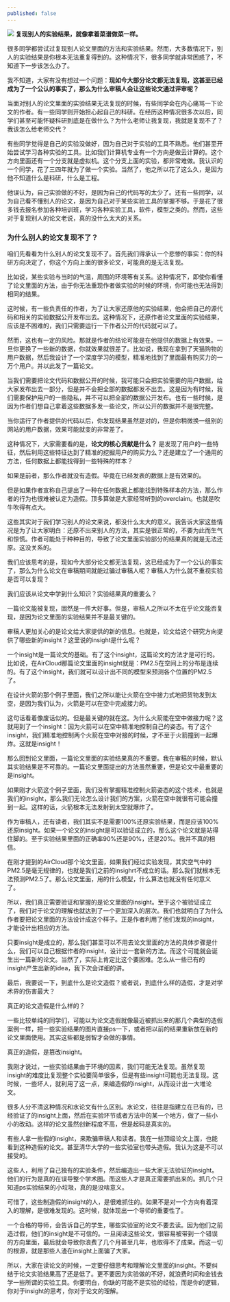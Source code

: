 ```yaml
---
published: false
---
```


![]({{site.baseurl}}/images/20/1.jpg)
**复现别人的实验结果，就像拿着菜谱做菜一样。**

很多同学都尝试过复现别人论文里面的方法和实验结果。然而，大多数情况下，别人的实验结果是你根本无法重复得到的。这种情况下，很多同学就非常困惑了，不知道下一步该怎么办了。

我不知道，大家有没有想过一个问题：**现如今大部分论文都无法复现，这甚至已经成为了一个公认的事实了，那么为什么审稿人会让这些论文通过评审呢？**

当面对别人的论文里面的实验结果无法复现的时候，有些同学会在内心痛骂一下论文的作者。有一些同学则开始担心起自己的科研。在经历这种情况很多次以后，同学们甚至可能怀疑科研到底是在做什么？为什么老师让我复现，我就是复现不了？我该怎么给老师交代？

有些同学觉得是自己的实验没做好，因为自己对于实验的工具不熟悉。他们甚至开始尝试学习各种实验的工具。比如我们计算机专业有一个方向是做云计算的。这个方向里面还有一个分支就是虚拟机。这个分支上面的实验，都非常难做。我认识的一个同学，花了三四年就为了做一个实验。当然了，他之所以花了这么久，是因为他不知道什么是科研，什么是工程。

他误认为，自己实验做的不好，是因为自己的代码写的太少了。还有一些同学，以为自己看不懂别人的论文，是因为自己对于某些实验工具的掌握不够。于是花了很多钱去报名参加各种培训班，学习各种实验工具，软件，模型之类的。然而，这些对于复现别人的论文老说，真的没什么太大的关系。


### 为什么别人的论文复现不了？


咱们先看看为什么别人的论文复现不了。首先我们得承认一个悲惨的事实：你的科研方向决定了，你这个方向上面的很多论文，可能真的是无法复现。

比如说，某些实验与当时的气温，周围的环境等有关系。这种情况下，即使你看懂了论文里面的方法，由于你无法重现作者做实验的时候的环境，你可能也无法得到相同的结果。

这时候，有一些负责任的作者，为了让大家还原他的实验结果，他会把自己的源代码和相关的实验数据公开发布出去。这种情况下，还原作者论文里面的实验结果，应该是不困难的，我们只需要运行一下作者公开的代码就可以了。

然而，这也有一定的风险。那就是作者的结论可能是在他提供的数据上有效果。一旦你更换了一些新的数据，你就效果就很差了。比如说，我现在拿到了天猫购物的用户数据，然后我设计了一个深度学习的模型，精准地找到了里面最有购买力的一万个用户。并以此发了一篇论文。

当我们需要把论文代码和数据公开的时候，我可能只会把实验需要的用户数据，给大家发布出去一部分，但是并不会把全部的数据都发不出去。这是因为有时候，我们需要保护用户的一些隐私，并不可以把全部的数据公开发布。也有一些时候，是因为作者们想自己拿着这些数据多发一些论文，所以公开的数据并不是很完整。

当你运行了作者提供的代码以后，你发现结果虽然是对的，但是你稍微换一组别的网站的用户数据，效果可能就变的非常差了。

这种情况下，大家需要看的是，**论文的核心贡献是什么？** 是发现了用户的一些特征，然后利用这些特征达到了精准的挖掘用户的购买力么？还是建立了一个通用的方法，任何数据上都能找得到一些特殊的样本？

如果是前者，那么作者就没有造假。毕竟在已经发表的数据上是有效果的。

但是如果作者宣称自己提出了一种在任何数据上都能找到特殊样本的方法，那么作者的行为也很难被认定为造假。顶多算做是大家经常听到的overclaim。也就是吹牛吹得有点大。

这些其实对于我们学习别人的论文来说，都没什么太大的意义。我告诉大家这些情况是为了让大家明白：还原不出来别人的方法，其实是很正常的，不要为此而生气和惊慌。作者可能处于种种目的，导致了论文里面实验部分的结果真的就是无法还原。这没关系的。

我们应该思考的是，现如今大部分论文都无法复现，这已经成为了一个公认的事实了，那么为什么论文在审稿期间就能过骗过审稿人呢？审稿人为什么就不重视实验是否可以复现？




我们应该从论文中学到什么知识？实验结果真的重要么？



一篇论文能被复现，固然是一件大好事。但是，审稿人之所以不太在乎论文能否复现，是因为论文里面的实验结果并不是最关键的。

审稿人更加关心的是论文给大家提供的新的信息。也就是，论文给这个研究方向提供了哪些新的insight？这里说的insight是什么呢？



一个insight是一篇论文的基础。有了这个insight，这篇论文的方法才是可行的。比如说，在AirCloud那篇论文里面的insight就是：PM2.5在空间上的分布是连续的。有了这个insight，我们就可以设计出不同的模型来预测各个位置的PM2.5了。



在设计火箭的那个例子里面，我们之所以能让火箭在空中接力式地把货物发到太空，是因为我们认为，火箭是可以在空中完成接力的。

这句话看着像废话似的。但是最关键的就在这。为什么火箭能在空中做接力呢？这就用到了一个insight：因为火箭可以在空中精准地控制自己的姿态。有了这个insight，我们精准地控制两个火箭在空中对接的时候，才不至于火箭撞到一起爆炸。这就是insight！

那么回到论文里面，一篇论文里面的实验结果真的不重要。我在审稿的时候，默认其实验结果是不可靠的。一篇论文里面提出的方法虽然重要，但是论文中最重要的是insight。

如果刚才火箭这个例子里面，我们没有掌握精准控制火箭姿态的这个技术，也就是我们的insight，那么我们无论怎么设计我们的方案，火箭在空中就很有可能会撞到一起。这样的话，火箭根本无法发射到太空就爆炸了。

作为审稿人，还有读者，我们其实不是需要100%还原实验结果，而是应该100%还原insight。如果一个论文的insight是可以验证成立的，那么这个论文就是站得住脚的。至于实验结果里面的正确率90%还是90%，还是20%。我并不真的相信。

在刚才提到的AirCloud那个论文里面，如果我们经过实验发现，其实空气中的PM2.5是毫无规律的，也就是我们之前的insighrt不成立的话。那么我们就根本无法预测PM2.5了。那么论文里面，用的什么模型，什么算法也就没有任何意义了。

所以，我们真正需要验证和掌握的是论文里面的insight。至于这个被验证成立了，我们对于论文的理解也就达到了一个更加深入的层次。我们也就明白了为什么作者要把论文里面的方法设计成这个样子。正是作者利用了他们发现的insight，才能设计出相应的方法。

只要insight是成立的，那么我们甚至可以不用去论文里面的方法的具体步骤是什么，我们可以自己根据作者的insight，设计出一套新的方法。而这个可能就会诞生出一篇新的论文。当然了，实际上肯定比这个要困难。怎么从一些已有的insight产生出新的idea，我下次会详细的讲。

最后，我要说一下，到底什么是论文造假？或者说，到底什么样的造假，才是对学术界的伤害最大？




真正的论文造假是什么样的？



一些比较单纯的同学们，可能以为论文造假就像最近被抓出来的那几个典型的造假案例一样，把一些实验结果的图片直接ps一下，或者把以前的结果重新放在新的论文里面使用。其实这些都是弱智才会做的事情。

真正的造假，是篡改insight。

我刚才说过，一些实验结果由于环境的因素，我们可能无法复现。虽然复现insight的难度比复现整个实验要简单很多，但是有些insight可能也无法复现。这时候，一些坏人，就利用了这一点，来编造假的insight，从而设计出一大堆论文。

很多人分不清这种情况和水论文有什么区别。水论文，往往是指建立在已有的，已经验证了的insight上面，然后在实验环节或者方法中的某一个地方，做了一些小小的改动。这样的论文虽然创新程度不高，但是起码是真实的。

有些人拿一些假的insight，来欺骗审稿人和读者。我在一些顶级论文上面，也能看到这种造假的论文。甚至清华大学的一些实验室也带头造假。我认为这是不可以接受的。

这些人，利用了自己独有的实验条件，然后编造出一些大家无法验证的insight。他们的行为是真的在误导整个学术圈。而这些人才是真正需要抓出来的。抓几个只知道ps实验结果的小垃圾，真的是没啥意义。

可惜了，这些制造假的insight的人，是很难抓住的。如果不是对一个方向有着深入的理解，是很难发现的。这时候，就体现出一个导师的重要性了。

一个合格的导师，会告诉自己的学生，哪些实验室的论文不要去读。因为他们之前造过假，他们的insight是不可信的。一旦阅读这些论文，很容易被带到一个错误的方向里面，最后就会导致你浪费了几个月甚至几年，也取得不了成果。而这一切的根源，就是那些人渣在insight上面骗了大家。

所以，大家在读论文的时候，一定要仔细思考和理解论文里面的insight。不要纠结于论文实验结果高了还是低了。更不要因为实验做的不好，就浪费时间和金钱去学一些所谓的实验工具。你要明白，你缺的可能不是实验的经验，而是你的逻辑，你对于insight的思考，你对于论文的理解。
